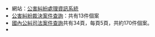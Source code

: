 


- 網站：[公害糾紛處理資訊系統](https://sedr.moenv.gov.tw/zh-tw/Pub_Index.aspx#)
- [公害糾紛裁決案件查詢](https://sedr.moenv.gov.tw/zh-tw/publicpage/Pub_case1.aspx)：共有13件個案
- [國內公糾司法案件查詢]()共有34頁，每頁5頁，共約170件個案。
- 
